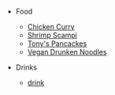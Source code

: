 <!-- docs/_sidebar.md -->
- Food
    - [Chicken Curry](chicken_curry.md)
    - [Shrimp Scampi](shrimp_scampi.md)
    - [Tony's Pancackes](pancakes.md)
    - [Vegan Drunken Noodles](drunken_noodles.md)

- Drinks
    - [drink]()